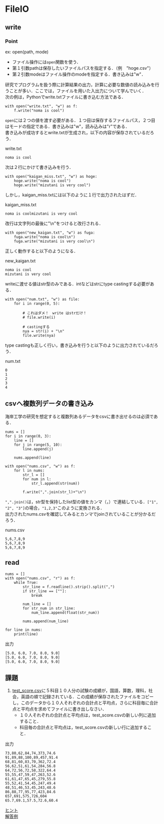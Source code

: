 # FileIO

## write

### Point
ex: open(path, mode)
- ファイル操作には`open`関数を使う．
- 第１引数pathは保存したいファイルパスを指定する．（例　"hoge.csv"）
- 第２引数modeはファイル操作のmodeを指定する．書き込みは"w"．

研究でプログラムを扱う際に計算結果の出力，計算に必要な数値の読み込みを行うことが多い．ここでは，ファイルを用いた入出力について学んでいく．<br>
次の例は，Pythonでwrite.txtファイルに書き込む方法である．
```
with open("write.txt", "w") as f:
    f.write("noma is cool")
```
`open`には２つの値を渡す必要がある．１つ目は保存するファイルパス，２つ目はモードの指定である．書き込みは"w"，読み込みは"r"である．<br>
書き込みが成功するとwrite.txtが生成され，以下の内容が保存されているだろう．

write.txt
```
noma is cool
```

次は２行にかけて書き込みを行う．

```
with open("kaigan_miss.txt", "w") as hoge:
    hoge.write("noma is cool")
    hoge.write("mizutani is very cool")
```

しかし，kaigan_miss.txtには以下のように１行で出力されたはずだ．

kaigan_miss.txt
```
noma is coolmizutani is very cool
```

改行は文字列の最後に"\n"をつけると改行される．

```
with open("new_kaigan.txt", "w") as fuga:
    fuga.write("noma is cool\n")
    fuga.write("mizutani is very cool\n")
```

正しく動作すると以下のようになる．

new_kaigan.txt
```
noma is cool
mizutani is very cool
```

writeに渡せる値はstr型のみである．intなどはstrにtype castingする必要がある．

```
with open("num.txt", "w") as file:
    for i in range(0, 5):

        # これはダメ！　write はstrだけ！
        # file.write(i)

        # castingする
        nya = str(i) + "\n"
        file.write(nya)
```

type castingも正しく行い，書き込みを行うと以下のように出力されているだろう．

num.txt
```
0
1
2
3
4
```

## csvへ複数列データの書き込み
海岸工学の研究を想定すると複数列あるデータをcsvに書き出せるのは必須である．
```
nums = []
for i in range(0, 3):
    line = []
    for j in range(5, 10):
        line.append(j)

    nums.append(line)

with open("nums.csv", "w") as f:
    for l in nums:
        str_l = []
        for num in l:
            str_l.append(str(num))

        f.write(",".join(str_l)+"\n")
```

`",".join()`は，str型を保持したlist型の値をカンマ（，）で連結している．`["1", "2", "3"]`の場合，`"1,2,3"`このように変換される．<br>
出力されたnums.csvを確認してみるとカンマでjoinされていることが分かるだろう．

nums.csv
```
5,6,7,8,9
5,6,7,8,9
5,6,7,8,9
```

## read
```
nums = []
with open("nums.csv", "r") as f:
    while True:
        str_line = f.readline().strip().split(",")
        if str_line == [""]:
            break

        num_line = []
        for str_num in str_line:
            num_line.append(float(str_num))

        nums.append(num_line)

for line in nums:
    print(line)
```

出力
```
[5.0, 6.0, 7.0, 8.0, 9.0]
[5.0, 6.0, 7.0, 8.0, 9.0]
[5.0, 6.0, 7.0, 8.0, 9.0]
```

## 課題
1. [test_score.csv](https://github.com/marogosteen/LessonPython/blob/master/code_sample/data/test_score.csv)に５科目１０人分の試験の成績が，国語，算数，理科，社会，英語の順で記録されている．この成績が保存されたファイルをコピーし，このデータから１０人それぞれの合計点と平均点，さらに科目毎に合計点と平均点を求めてファイルに書き出しなさい．
    - １０人それぞれの合計点と平均点は，test_score.csvの新しい列に追加すること．
    - 科目毎の合計点と平均点は，test_score.csvの新しい行に追加すること．

出力
```
73,80,62,84,74,373,74.6
91,89,88,100,89,457,91.4
68,81,60,83,70,362,72.4
56,62,51,61,54,284,56.8
64,72,56,72,58,322,64.4
55,55,47,59,47,263,52.6
61,61,47,65,45,279,55.8
55,52,41,54,45,247,49.4
48,51,46,53,45,243,48.6
86,88,77,95,77,423,84.6
657,691,575,726,604
65.7,69.1,57.5,72.6,60.4

```

[ヒント](https://github.com/marogosteen/LessonPython/blob/master/code_sample/lesson4/hint_calc_score.py)<br>
[解答例](https://github.com/marogosteen/LessonPython/blob/master/code_sample/lesson4/ans_calc_score.py)